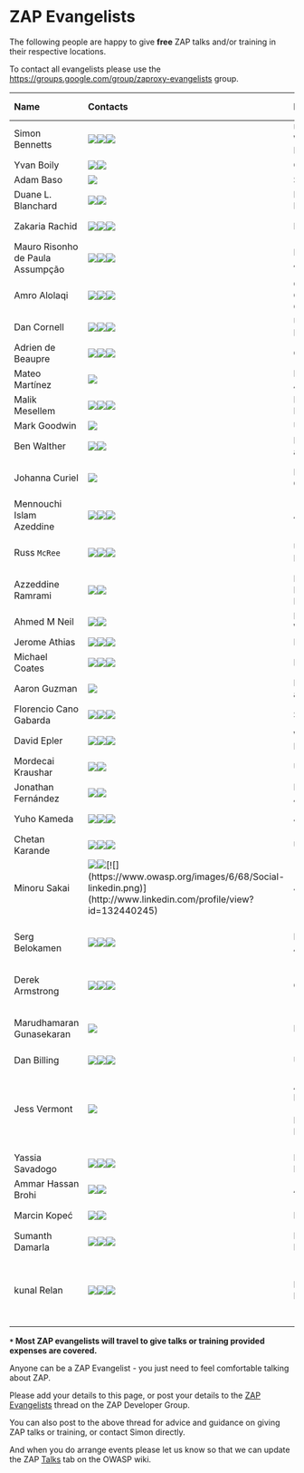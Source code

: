 # ZAP Evangelists

The following people are happy to give **free** ZAP talks and/or training in their respective locations.

To contact all evangelists please use the https://groups.google.com/group/zaproxy-evangelists group.

| **Name** | **Contacts** | **Locations `*`** | **Languages** |  **Talks** | **Training** | **Notes / Specialities** | **Previous talks / training / other links** |
|:---------|:-------------|:------------------|:--------------|:-----------|:-------------|:-------------------------|:--------------------------------------------|
| Simon Bennetts | [![](https://www.owasp.org/images/3/33/Social-email.png)](mailto:psiinon@gmail.com)[![](https://www.owasp.org/images/8/82/Social-twitter.png)](https://twitter.com/psiinon)[![](https://www.owasp.org/images/6/68/Social-linkedin.png)](http://www.linkedin.com/profile/view?id=46196399) | UK / Worldwide / Remote | English       | Y          | Y            | ZAP Project Lead         | Slides and videos linked off [OWASP profile](https://www.owasp.org/index.php/User:Simon_Bennetts) - feel free to rip these off ;) |
| Yvan Boily | [![](https://www.owasp.org/images/3/33/Social-email.png)](mailto:yvanboily@gmail.com)[![](https://www.owasp.org/images/8/82/Social-twitter.png)](https://twitter.com/ygjb) | Canada            | English       | Y          | Y            | ZAP Enthusiast           | [Webpage](https://boily.me)                 |
| Adam Baso | [![](https://www.owasp.org/images/8/82/Social-twitter.png)](https://twitter.com/dr0ptp4kt) | SF Bay Area       | English       | Y          | Y            |                          | [Video](https://www.youtube.com/watch?v=z9gEH-EqNFo#t=0) |
| Duane L. Blanchard| [![](https://www.owasp.org/images/3/33/Social-email.png)](mailto:info@foolioninfosec.com)[![](https://www.owasp.org/images/8/82/Social-twitter.png)](https://twitter.com/FooLionInfoSec) | Pacific Northwest | English       | Y          | Y            |                          | SOURCE Seattle, SJSU Cyber Bootcamp, USCC, Black Lodge Research, ... |
| Zakaria Rachid | [![](https://www.owasp.org/images/3/33/Social-email.png)](mailto:badzack@gmail.com)[![](https://www.owasp.org/images/8/82/Social-twitter.png)](https://twitter.com/zackhimself)[![](https://www.owasp.org/images/6/68/Social-linkedin.png)](http://www.linkedin.com/profile/view?id=297569442) | France            | French, English, Arabic | Y          |              |                          | [Homepage](http://4sec.fr/)                 |
| Mauro Risonho de Paula Assumpção | [![](https://www.owasp.org/images/3/33/Social-email.png)](mailto:mauro.risonho@gmail.com)[![](https://www.owasp.org/images/8/82/Social-twitter.png)](https://twitter.com/firebitsbr)[![](https://www.owasp.org/images/6/68/Social-linkedin.png)](http://br.linkedin.com/pub/mauro-risonho-de-paula-assump%C3%A7%C3%A3o/b/b06/225) | Brazil, Latin America | Portuguese    | Y          | Y            |                          | [Slideshare](http://www.slideshare.net/firebits) |
| Amro Alolaqi  | [![](https://www.owasp.org/images/3/33/Social-email.png)](mailto:amro@owasp.org)[![](https://www.owasp.org/images/8/82/Social-twitter.png)](https://twitter.com/Amro_AlOlaqi)[![](https://www.owasp.org/images/6/68/Social-linkedin.png)](http://www.linkedin.com/in/iamro) | Gulf Cooperation Council | English, Arabic | Y          |              |                          | Talks linked off [OWASP profile](https://www.owasp.org/index.php/User:Amro_Ahmed) |
| Dan Cornell | [![](https://www.owasp.org/images/3/33/Social-email.png)](mailto:dan@denimgroup.com)[![](https://www.owasp.org/images/8/82/Social-twitter.png)](https://twitter.com/danielcornell)[![](https://www.owasp.org/images/6/68/Social-linkedin.png)](http://www.linkedin.com/profile/view?id=3976642) | USA / Remote      | English       |  Y         | Y            |                          |                                             |
| Adrien de Beaupre | [![](https://www.owasp.org/images/3/33/Social-email.png)](mailto:adriendb@gmail.com)[![](https://www.owasp.org/images/8/82/Social-twitter.png)](https://twitter.com/adriendb)[![](https://www.owasp.org/images/6/68/Social-linkedin.png)](http://www.linkedin.com/profile/view?id=2047540) | Canada            | English, French | Y          | Y            | SANS teacher             | SANS Sec542 course                          |
| Mateo Martínez | [![](https://www.owasp.org/images/3/33/Social-email.png)](mailto:mateomar@gmail.com) | Latin America     | Spanish, English | Y          |              |                          |                                             |
| Malik Mesellem | [![](https://www.owasp.org/images/3/33/Social-email.png)](mailto:malik@itsecgames.com)[![](https://www.owasp.org/images/8/82/Social-twitter.png)](https://twitter.com/MME_IT)[![](https://www.owasp.org/images/6/68/Social-linkedin.png)](http://www.linkedin.com/in/malikmesellem) | Belgium / Remote  | English, Dutch | Y          | Y            | Founder of [bWAPP](http://www.mmeit.be/bwapp/) | Training: Attacking & Defending Web Apps with bWAPP |
| Mark Goodwin | [![](https://www.owasp.org/images/8/82/Social-twitter.png)](https://twitter.com/mr_goodwin) | UK                | English       | Y          |              |                          |                                             |
| Ben Walther | [![](https://www.owasp.org/images/3/33/Social-email.png)](mailto:ben.walther@gmail.com)[![](https://www.owasp.org/images/6/68/Social-linkedin.png)](http://www.linkedin.com/profile/view?id=7188457) | Los Angeles area  | English       | Y          |              |                          |                                             |
| Johanna Curiel | [![](https://www.owasp.org/images/6/68/Social-linkedin.png)](https://www.owasp.org/index.php/User:Johanna_Curiel) | Netherlands, Caribbean | Dutch, Spanish,English, Papiamento | Y          | Y            | OWASP ZAP -creating add ons / Playing with Fuzzer|                                             |
| Mennouchi Islam Azeddine | [![](https://www.owasp.org/images/3/33/Social-email.png)](mailto:azeddine.mennouchi@owasp.org)[![](https://www.owasp.org/images/8/82/Social-twitter.png)](https://twitter.com/Aleisec)[![](https://www.owasp.org/images/6/68/Social-linkedin.png)](http://www.linkedin.com/pub/islam-azeddine-mennouchi/48/109/512) | Algeria           | English, Arabic , French | Y          | Y            | OWASP Algeria            | dzwebdays(Blida,Constantine,Algiers) , OWASP Algeria meeting , OWASP Sudan, Bside Algiers  |
| Russ `McRee` | [![](https://www.owasp.org/images/3/33/Social-email.png)](mailto:russ@holisticinfosec.org)[![](https://www.owasp.org/images/8/82/Social-twitter.png)](https://twitter.com/holisticinfosec)[![](https://www.owasp.org/images/6/68/Social-linkedin.png)](http://www.linkedin.com/in/russmcree) | USA / Remote      | English       | Y          | Y            | toolsmith author, infosec tools evangelist | [OWASP Top 10 tools, tactics](https://holisticinfosec.org/research-mainmenu-45/22-research/193-owasp-top-10-tools-tactics) presented at SANSFIRE, `SecureWorld`, ISSA International, etc. |
| Azzeddine Ramrami | [![](https://www.owasp.org/images/3/33/Social-email.png)](mailto:azzeddine.ramrami@owasp.org)[![](https://www.owasp.org/images/6/68/Social-linkedin.png)](http://fr.linkedin.com/pub/azzeddine-ramrami/5/b7a/107/) | Morocco, France and Ivory Coast | English, French | Y          |              |  French Translation for ZAP | http://2013.owasp.in/                       |
| Ahmed M Neil | [![](https://www.owasp.org/images/3/33/Social-email.png)](mailto:Ahmed.neil@owasp.org)[![](https://www.owasp.org/images/6/68/Social-linkedin.png)](http://www.linkedin.com/pub/ahmed-m-neil/38/590/73) | Egypt, Worldwide  | English       | Y          | Y            |                          |                                             |
| Jerome Athias | [![](https://www.owasp.org/images/3/33/Social-email.png)](mailto:athiasjerome@gmail.com)[![](https://www.owasp.org/images/8/82/Social-twitter.png)](https://twitter.com/JA25000)[![](https://www.owasp.org/images/6/68/Social-linkedin.png)](http://www.linkedin.com/profile/view?id=13732623) | Middle East       | English, French | Y          | Y            |                          | http://www.frhack.org                       |
| Michael Coates | [![](https://www.owasp.org/images/3/33/Social-email.png)](mailto:michael.coates@owasp.org)[![](https://www.owasp.org/images/8/82/Social-twitter.png)](https://twitter.com/_mwc)[![](https://www.owasp.org/images/6/68/Social-linkedin.png)](http://www.linkedin.com/profile/view?id=8374308) | Bay Area          | English       | Y          | Y            | OWASP Chairman           |                                             |
| Aaron Guzman | [![](https://www.owasp.org/images/3/33/Social-email.png)](mailto:aaron@urfavtech.biz) | Los Angeles area  | English       | Y          | Y            |                          |                                             |
| Florencio Cano Gabarda | [![](https://www.owasp.org/images/3/33/Social-email.png)](mailto:fcano@seinhe.com)[![](https://www.owasp.org/images/8/82/Social-twitter.png)](https://twitter.com/florenciocano)[![](https://www.owasp.org/images/6/68/Social-linkedin.png)](http://www.linkedin.com/in/florenciocano) | Spain             | English, Spanish | Y          | Y            |                          | Talk: [Fuzzing browsers with Peach Fuzzer](http://youtu.be/nznEmm3Uud8) |
| David Epler | [![](https://www.owasp.org/images/3/33/Social-email.png)](mailto:dcepler@dcepler.net)[![](https://www.owasp.org/images/8/82/Social-twitter.png)](https://twitter.com/dcepler)[![](https://www.owasp.org/images/6/68/Social-linkedin.png)](http://www.linkedin.com/in/davidepler) | Washington, DC Area | English       | Y          |              |                          |                                             |
| Mordecai Kraushar | [![](https://www.owasp.org/images/3/33/Social-email.png)](mailto:mordecai.kraushar@owasp.org)[![](https://www.owasp.org/images/6/68/Social-linkedin.png)](http://www.linkedin.com/in/mkraushar) | USA               | English       | Y          | Y            | OWASP project leader for vicnum | talks and slide share at http://www.slideshare.net/mkraushar/vicnumdescription |
| Jonathan Fernández | [![](https://www.owasp.org/images/3/33/Social-email.png)](mailto:jonathan.fernandez04@gmail.com)[![](https://www.owasp.org/images/6/68/Social-linkedin.png)](http://www.linkedin.com/pub/jonathan-fernandez-jimenez/3b/368/5ba) | Latin America     | Spanish, English | Y          | N            | Spanish Tranlation for ZAP |                                             |
| Yuho Kameda | [![](https://www.owasp.org/images/3/33/Social-email.png)](mailto:tyoisu@gmail.com)[![](https://www.owasp.org/images/8/82/Social-twitter.png)](https://twitter.com/yuhokameda)[![](https://www.owasp.org/images/6/68/Social-linkedin.png)](http://www.linkedin.com/profile/view?id=204870400) | Japan             | English, Japanese | Y          | Y            |                          | [Training Session in AppSecAPAC](https://www.owasp.org/index.php/AppSecAsiaPac2014#tab=TRAINING_SESSIONS), [OWASP Japanese Manual](https://docs.google.com/file/d/0B1e1Cma1GUllazNUNVp6OWdGYzg/edit) |
| Chetan Karande | [![](https://www.owasp.org/images/3/33/Social-email.png)](mailto:chetan.karande@owasp.org)[![](https://www.owasp.org/images/8/82/Social-twitter.png)](https://twitter.com/karande_c)[![](https://www.owasp.org/images/6/68/Social-linkedin.png)](http://http://www.linkedin.com/pub/chetan-karande/3a/b66/478) | USA               | English       | Y          | N            |                          | [Previous talks](https://speakerdeck.com/ckarande/top-overlooked-security-threats-to-node-dot-js-web-applications) |
| Minoru Sakai | [![](https://www.owasp.org/images/3/33/Social-email.png)](mailto:minosky@gmail.com)[![](https://www.owasp.org/images/8/82/Social-twitter.png)](https://twitter.com/_Minsky_)[![](https://www.owasp.org/images/6/68/Social-linkedin.png)](http://www.linkedin.com/profile/view?id=132440245) | Japan             | Japanese      | Y          | Y            | [Supervision OWASP Japanese Manual](https://docs.google.com/file/d/0B1e1Cma1GUllazNUNVp6OWdGYzg/edit) | [Previous training](http://appsecapac.org/2014/training/pentesting-using-owasp-zap/) |
| Serg Belokamen | [![](https://www.owasp.org/images/3/33/Social-email.png)](mailto:serg@owasp.org)[![](https://www.owasp.org/images/8/82/Social-twitter.png)](https://twitter.com/sergicles)[![](https://www.owasp.org/images/6/68/Social-linkedin.png)](https://www.linkedin.com/in/sergb) | Melbourne, Australia | English, Russian | Y          | Y            | OWASP chapter lead, application security designer/architect | http://sergbelokamen.com http://bugcrowd.com |
| Derek Armstrong | [![](https://www.owasp.org/images/3/33/Social-email.png)](mailto:derek.v.armstrong@gmail.com)[![](https://www.owasp.org/images/8/82/Social-twitter.png)](https://twitter.com/dsplice)[![](https://www.owasp.org/images/6/68/Social-linkedin.png)](http://www.linkedin.com/profile/view?id=13816412) | Canada            | English       | Y          | Y            | ZAP Enthusiast, Malware Researcher | SANS SEC504 Mentor                          |
| Marudhamaran Gunasekaran | [![](https://www.owasp.org/images/3/33/Social-email.png)](mailto:gmaran23@gmail.com) | India             | English       | Y          | Y            | Application developer, web application security enthusiast | [Blog](http://renouncedthoughts.wordpress.com/), [Talks - Vimeo Channel](http://vimeo.com/gmaran23) |
| Dan Billing | [![](https://www.owasp.org/images/3/33/Social-email.png)](mailto:thetestdoctor@gmail.com)[![](https://www.owasp.org/images/8/82/Social-twitter.png)](https://twitter.com/thetestdoctor)[![](https://www.owasp.org/images/6/68/Social-linkedin.png)](https://www.linkedin.com/in/danielbilling) | UK / Europe       | English       | Y          | Y            |                          | [Blog: The Test Doctor](http://thetestdoctor.wordpress.com/)|
| Jess Vermont | [![](https://www.owasp.org/images/3/33/Social-email.png)](mailto:jess.vermont.stl@gmail.com) | American Midwest (Missouri, Kansas, Illinois, etc) | English       | Y          | N            | ZAP Focus – extensibility of ZAP; ZAP for general Web App Sec usage/pen testing/vulnerability detection |                                             |
| Yassia Savadogo | [![](https://www.owasp.org/images/3/33/Social-email.png)](mailto:yassias@yahoo.fr)[![](https://www.owasp.org/images/8/82/Social-twitter.png)](https://twitter.com/yassias)[![](https://www.owasp.org/images/6/68/Social-linkedin.png)](https://www.linkedin.com/profile/view?id=35974704) | Burkina Faso      | French        | Y          | Y            | Network Security         |                                             |
| Ammar Hassan Brohi | [![](https://www.owasp.org/images/3/33/Social-email.png)](mailto:brohiammar@gmail.com)[![](https://www.owasp.org/images/6/68/Social-linkedin.png)](http://pk.linkedin.com/pub/ammarbrohi) | All Pakistan      | English       | Y          | Y            | ZAP as Swiss Army Knife  |                                             |
| Marcin Kopeć | [![](https://www.owasp.org/images/3/33/Social-email.png)](mailto:marcin.jan.kopec@gmail.com)[![](https://www.owasp.org/images/6/68/Social-linkedin.png)](https://www.linkedin.com/in/mkopec) | Poland            | Polish and English | Y          | Y            |                          |                                             |
| Sumanth Damarla | [![](https://www.owasp.org/images/3/33/Social-email.png)](mailto:damarla.sumanth@gmail.com)[![](https://www.owasp.org/images/8/82/Social-twitter.png)](https://twitter.com/Sumanth_Damarla)[![](https://www.owasp.org/images/6/68/Social-linkedin.png)](https://www.linkedin.com/in/sumanthdamarla) | India / Remote    | English, Hindi, Telugu | Y          | Y            | ZAP Evangelist at FOSSASIA | [MWOS AMF Support project](https://wiki.mozilla.org/Security/Mentorships/MWoS/2014/OWASP_ZAP_AMF_Support) |
| kunal Relan | [![](https://www.owasp.org/images/3/33/Social-email.png)](mailto:pentesterkunal@live.com)[![](https://www.owasp.org/images/8/82/Social-twitter.png)](https://twitter.com/kunal_relan)[![](https://www.owasp.org/images/6/68/Social-linkedin.png)](https://www.linkedin.com/profile/view?id=266070324) | India / Remote    | English, Hindi | Y          | Y            | ZAP Evangelist,Mozilla Delhi/NCR Security lead and Information Security researcher | [Web Security Workshop](https://reps.mozilla.org/e/webmaker-and-security-workshop-at-niit-university) |




**`*` Most ZAP evangelists will travel to give talks or training provided expenses are covered.**

Anyone can be a ZAP Evangelist - you just need to feel comfortable talking about ZAP.

Please add your details to this page, or post your details to the [ZAP Evangelists](https://groups.google.com/d/msg/zaproxy-develop/H-hcMTJ4aQ4/ZY5aVwYAC1EJ) thread on the ZAP Developer Group.

You can also post to the above thread for advice and guidance on giving ZAP talks or training, or contact Simon directly.

And when you do arrange events please let us know so that we can update the ZAP [Talks](https://www.owasp.org/index.php/OWASP_Zed_Attack_Proxy_Project#tab=Talks) tab on the OWASP wiki.

<!---
Copy this to the end of the table and update it for new evangelists.

|| Name || [mailto:email https://www.owasp.org/images/3/33/Social-email.png][https://twitter.com/twitter  https://www.owasp.org/images/8/82/Social-twitter.png][http://www.linkedin.com/profile/view?id=999 https://www.owasp.org/images/6/68/Social-linkedin.png] || loc || lang || Y || N || notes || links ||
-->
